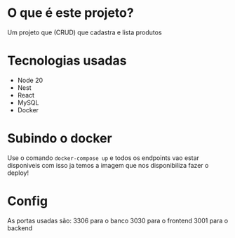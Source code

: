 # O que é este projeto?

Um projeto que (CRUD) que cadastra e lista produtos


# Tecnologias usadas 
- Node 20
- Nest
- React
- MySQL
- Docker

# Subindo o docker

Use o comando `docker-compose up` e todos os endpoints vao estar disponiveis com isso ja temos a imagem que nos disponibiliza fazer o deploy! 

# Config
As portas usadas são: 
3306 para o banco
3030 para o frontend
3001 para o backend
